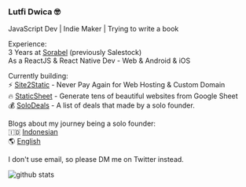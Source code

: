 
### Lutfi Dwica 🤓
JavaScript Dev | Indie Maker | Trying to write a book

Experience:   
3 Years at [Sorabel](https://sorabel.com) (previously Salestock)  
As a ReactJS & React Native Dev - Web & Android & iOS

Currently building:  
⚡ [Site2Static](https://site2static.com) - Never Pay Again for Web Hosting & Custom Domain  
🔥 [StaticSheet](https://staticsheet.com) - Generate tens of beautiful websites from Google Sheet  
💰 [SoloDeals](https://solodeals.xyz) - A list of deals that made by a solo founder.

Blogs about my journey being a solo founder:  
🇮🇩 [Indonesian](https://indo.substack.com)  
🌎 [English](https://solo.substack.com)  

I don't use email, so please DM me on Twitter instead.

![github stats](https://github-readme-stats.vercel.app/api?username=dwicao&show_icons=true)
